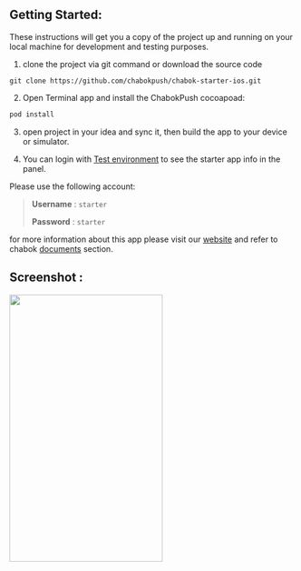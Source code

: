 ## Getting Started:

These instructions will get you a copy of the project up and running on your local machine for development and testing purposes.

1. clone the project via git command or download the source code

`git clone https://github.com/chabokpush/chabok-starter-ios.git`

2. Open Terminal app and install the ChabokPush cocoapoad:

```ruby
pod install
```

3. open project in your idea and sync it, then build the app to your device or simulator.

4. You can login with [Test environment](https://sandbox.push.adpdigital.com/login) to see the starter app info in the panel. 

Please use the following account: 

> **Username** : `starter` 
>
> **Password** : `starter`

for more information about this app please visit our [website](http://chabokpush.com) and refer to chabok [documents](http://doc.chabokpush.com) section.

## Screenshot : 
<img src="https://github.com/chabokpush/chabok-starter-ios/raw/master/starter.png" width="270px" height="470"/>
